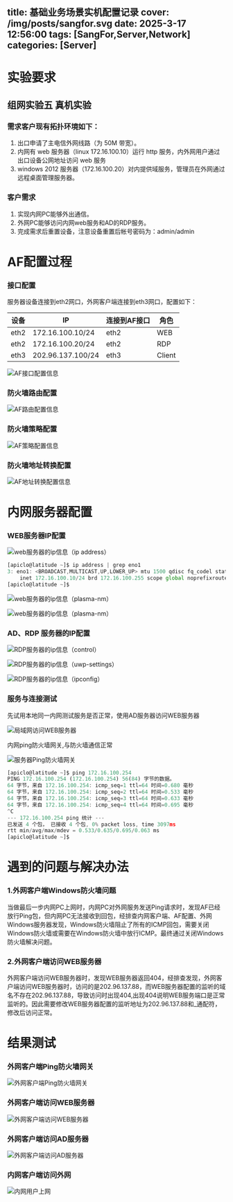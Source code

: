 title: 基础业务场景实机配置记录
cover: /img/posts/sangfor.svg
date: 2025-3-17 12:56:00
tags: [SangFor,Server,Network]
categories: [Server]
-------------------

# 实验要求
 ## 组网实验五 真机实验
 ### 需求客户现有拓扑环境如下：
 1. 出口申请了主电信外网线路（为 50M 带宽）。
 2. 内网有 web 服务器（linux 172.16.100.10）运行 http 服务，内外网用户通过出口设备公网地址访问 web 服务
 3. windows 2012 服务器（172.16.100.20）对内提供域服务，管理员在外网通过远程桌面管理服务器。
 ### 客户需求
 1. 实现内网PC能够外出通信。
 2. 外网PC能够访问内网web服务和AD的RDP服务。
 3. 完成需求后重置设备，注意设备重置后帐号密码为：admin/admin
# AF配置过程
### 接口配置
服务器设备连接到eth2网口，外网客户端连接到eth3网口，配置如下：

|设备|IP|连接到AF接口|角色|
|---|---|---|---|
|eth2|172.16.100.10/24|eth2|WEB|
|eth2|172.16.100.20/24|eth2|RDP|
|eth3|202.96.137.100/24|eth3|Client|

![AF接口配置信息](/img/posts/sangfor/af_image1.png)

### 防火墙路由配置
![AF路由配置信息](/img/posts/sangfor/af_image2.png)

### 防火墙策略配置
![AF策略配置信息](/img/posts/sangfor/af_image3.png)

### 防火墙地址转换配置
![AF地址转换配置信息](/img/posts/sangfor/af_image4.png)

# 内网服务器配置


### WEB服务器IP配置

![web服务器的ip信息（ip address）](/img/posts/sangfor/srv_image1.png)

```jsx
[apiclo@latitude ~]$ ip address | grep eno1
3: eno1: <BROADCAST,MULTICAST,UP,LOWER_UP> mtu 1500 qdisc fq_codel state UP group default qlen 1000
    inet 172.16.100.10/24 brd 172.16.100.255 scope global noprefixroute eno1
[apiclo@latitude ~]$ 

```

![web服务器的ip信息（plasma-nm）](/img/posts/sangfor/srv_image2.png)

![web服务器的ip信息（plasma-nm）](/img/posts/sangfor/srv_image3.png)

### AD、RDP 服务器的IP配置

![RDP服务器的ip信息（control）](/img/posts/sangfor/srv_image4.png)

![RDP服务器的ip信息（uwp-settings）](/img/posts/sangfor/srv_image5.png)

![RDP服务器的ip信息（ipconfig）](/img/posts/sangfor/srv_image6.png)


### 服务与连接测试
先试用本地同一内网测试服务是否正常，使用AD服务器访问WEB服务器

![局域网访问WEB服务器](/img/posts/sangfor/srv_image8.png)


内网ping防火墙网关,与防火墙通信正常

![服务器Ping防火墙网关](/img/posts/sangfor/srv_image7.png)

```jsx
[apiclo@latitude ~]$ ping 172.16.100.254
PING 172.16.100.254 (172.16.100.254) 56(84) 字节的数据。
64 字节，来自 172.16.100.254: icmp_seq=1 ttl=64 时间=0.680 毫秒
64 字节，来自 172.16.100.254: icmp_seq=2 ttl=64 时间=0.533 毫秒
64 字节，来自 172.16.100.254: icmp_seq=3 ttl=64 时间=0.633 毫秒
64 字节，来自 172.16.100.254: icmp_seq=4 ttl=64 时间=0.695 毫秒
^C
--- 172.16.100.254 ping 统计 ---
已发送 4 个包， 已接收 4 个包, 0% packet loss, time 3097ms
rtt min/avg/max/mdev = 0.533/0.635/0.695/0.063 ms
[apiclo@latitude ~]$ 

```




# 遇到的问题与解决办法
### 1.外网客户端Windows防火墙问题
当做最后一步内网PC上网时，内网PC对外网服务发送Ping请求时，发现AF已经放行Ping包，但内网PC无法接收到回包，经排查内网客户端、AF配置、外网Windows服务器发现，Windows防火墙阻止了所有的ICMP回包，需要关闭Windows防火墙或需要在Windows防火墙中放行ICMP。最终通过关闭Windows防火墙解决问题。


### 2.外网客户端访问WEB服务器
外网客户端访问WEB服务器时，发现WEB服务器返回404，经排查发现，外网客户端访问WEB服务器时，访问的是202.96.137.88，而WEB服务器配置的监听的域名不存在202.96.137.88，导致访问时出现404,出现404说明WEB服务端口是正常监听的。因此需要修改WEB服务器配置的监听地址为202.96.137.88和_通配符，修改后访问正常。



# 结果测试

### 外网客户端Ping防火墙网关
![外网客户端Ping防火墙网关](/img/posts/sangfor/client_image1.png)

### 外网客户端访问WEB服务器
![外网客户端访问WEB服务器](/img/posts/sangfor/client_image2.png)

### 外网客户端访问AD服务器
![外网客户端访问AD服务器](/img/posts/sangfor/client_image3.png)

### 内网客户端访问外网

![内网用户上网](/img/posts/sangfor/srv_image9.png)
<script src="/services/avatar_fix.js"></script>